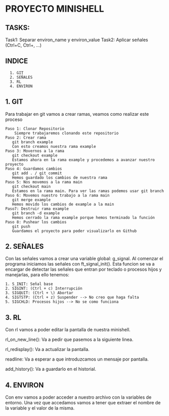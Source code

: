 # PROYECTO MINISHELL

## TASKS:
Task1: Separar environ_name y environ_value
Task2: Aplicar señales (Ctrl+C, Ctrl+\, ...)

## INDICE
```
  1. GIT
  2. SEÑALES
  3. RL
  4. ENVIRON
```

## 1. GIT
Para trabajar en git vamos a crear ramas, veamos como realizar este proceso
```
Paso 1: Clonar Repositorio
    Siempre trabajaremos clonando este repositorio
Paso 2: Crear rama
   git branch example
   Con esto creamos nuestra rama example
Paso 3: Movernos a la rama
   git checkout example
   Estamos ahora en la rama example y procedemos a avanzar nuestro proyecto
Paso 4: Guardamos cambios
   git add . / git commit
   Hemos guardado los cambios de nuestra rama
Paso 5: Nos movemos a la rama main
   git checkout main
   Estamos en la rama main. Para ver las ramas podemos usar git branch
Paso 6: Movemos nuestro trabajo a la rama main
   git merge example
   Hemos movido los cambios de example a la main
Paso7: Destruir rama example
   git branch -d example
   Hemos cerrado la rama example porque hemos terminado la función
Paso 8: Pushear los cambios
   git push
   Guardamos el proyecto para poder visualizarlo en Github
```

## 2. SEÑALES
Con las señales vamos a crear una variable global: g_signal. Al comenzar el programa iniciamos las señales con ft_signal_init().
Esta funcion se va a encargar de detectar las señales que entran por teclado o procesos hijos y manejarlas, para ello tenemos:
```
1. S_INIT: Señal base
2. SIGINT: (Ctrl + c) Interrupción
3. SIGQUIT: (Ctrl + \) Abortar
4. SIGTSTP: (Ctrl + z) Suspender --> No creo que haga falta
5. SIGCHLD: Procesos hijos --> No se como funciona
```

## 3. RL
Con rl vamos a poder editar la pantalla de nuestra minishell.

rl_on_new_line(): Va a pedir que pasemos a la siguiente linea.

rl_redisplay(): Va  a actualizar la pantalla.

readline: Va a esperar a que introduzcamos un mensaje por pantalla.

add_history(): Va a guardarlo en el historial.

## 4. ENVIRON
Con env vamos a poder acceder a nuestro archivo con la variables de entorno. Una vez que accedamos vamos a tener que extraer el nombre de la variable y el valor de la misma.
